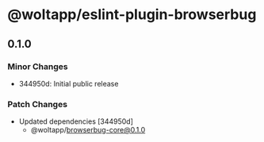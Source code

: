 # @woltapp/eslint-plugin-browserbug

## 0.1.0

### Minor Changes

- 344950d: Initial public release

### Patch Changes

- Updated dependencies [344950d]
  - @woltapp/browserbug-core@0.1.0
